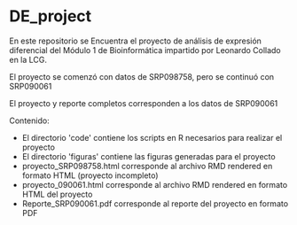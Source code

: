 # DE_project

En este repositorio se Encuentra el proyecto de análisis de expresión diferencial del Módulo 1 de Bioinformática impartido por Leonardo Collado en la LCG.

El proyecto se comenzó con datos de SRP098758, pero se continuó con SRP090061

El proyecto y reporte completos corresponden a los datos de SRP090061

Contenido:

* El directorio 'code' contiene los scripts en R necesarios para realizar el proyecto
* El directorio 'figuras' contiene las figuras generadas para el proyecto
* proyecto_SRP098758.html corresponde al archivo RMD rendered en formato HTML (proyecto incompleto)
* proyecto_090061.html corresponde al archivo RMD rendered en formato HTML del proyecto
* Reporte_SRP090061.pdf corresponde al reporte del proyecto en formato PDF
